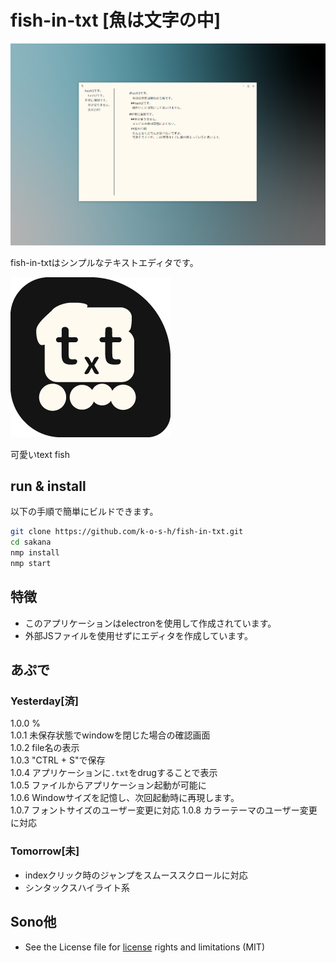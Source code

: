 # fish-in-txt [魚は文字の中]

![using editor](img/using-img.png)

fish-in-txtはシンプルなテキストエディタです。

![using editor](img/icon.png)

可愛いtext fish

## run & install

以下の手順で簡単にビルドできます。  

```bash
git clone https://github.com/k-o-s-h/fish-in-txt.git
cd sakana
nmp install
nmp start
```

## 特徴

* このアプリケーションはelectronを使用して作成されています。  
* 外部JSファイルを使用せずにエディタを作成しています。

## あぷで

### Yesterday[済]

1.0.0 %  
1.0.1 未保存状態でwindowを閉じた場合の確認画面  
1.0.2 file名の表示  
1.0.3 "CTRL + S"で保存  
1.0.4 アプリケーションに`.txt`をdrugすることで表示  
1.0.5 ファイルからアプリケーション起動が可能に  
1.0.6 Windowサイズを記憶し、次回起動時に再現します。  
1.0.7 フォントサイズのユーザー変更に対応
1.0.8 カラーテーマのユーザー変更に対応

### Tomorrow[未]

* indexクリック時のジャンプをスムーススクロールに対応
* シンタックスハイライト系

## Sono他

* See the License file for [license](LICENSE) rights and limitations (MIT)